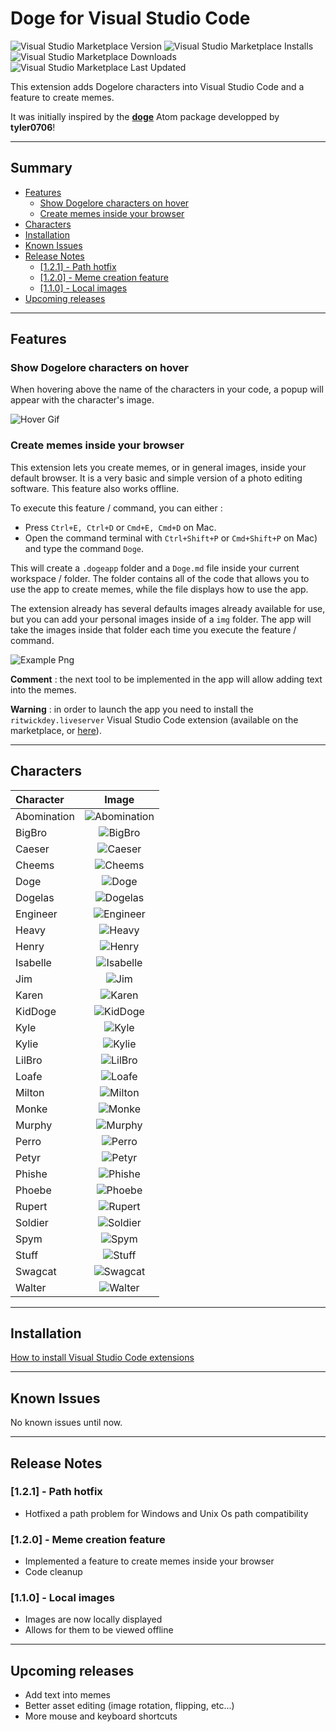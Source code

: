 # Doge for Visual Studio Code <!-- omit in toc -->

![Visual Studio Marketplace
Version](https://img.shields.io/visual-studio-marketplace/v/adonis-stavridis.doge?logo=visual-studio-code)
![Visual Studio Marketplace
Installs](https://img.shields.io/visual-studio-marketplace/i/adonis-stavridis.doge?logo=visual-studio-code)
![Visual Studio Marketplace
Downloads](https://img.shields.io/visual-studio-marketplace/d/adonis-stavridis.doge?logo=visual-studio-code)
![Visual Studio Marketplace Last
Updated](https://img.shields.io/visual-studio-marketplace/last-updated/adonis-stavridis.doge?logo=visual-studio-code)

This extension adds Dogelore characters into Visual Studio Code and a feature to
create memes.

It was initially inspired by the **[doge](https://atom.io/packages/doge)** Atom
package developped by **tyler0706**!

---

## Summary <!-- omit in toc -->

- [Features](#features)
  - [Show Dogelore characters on hover](#show-dogelore-characters-on-hover)
  - [Create memes inside your browser](#create-memes-inside-your-browser)
- [Characters](#characters)
- [Installation](#installation)
- [Known Issues](#known-issues)
- [Release Notes](#release-notes)
  - [[1.2.1] - Path hotfix](#121---path-hotfix)
  - [[1.2.0] - Meme creation feature](#120---meme-creation-feature)
  - [[1.1.0] - Local images](#110---local-images)
- [Upcoming releases](#upcoming-releases)

---

## Features

### Show Dogelore characters on hover

When hovering above the name of the characters in your code, a popup will appear
with the character's image.

![Hover Gif](./img/hover.gif "Hover Gif")

### Create memes inside your browser

This extension lets you create memes, or in general images, inside your default
browser. It is a very basic and simple version of a photo editing software. This
feature also works offline.

To execute this feature / command, you can either :

- Press `Ctrl+E, Ctrl+D` or `Cmd+E, Cmd+D` on Mac.
- Open the command terminal with `Ctrl+Shift+P` or `Cmd+Shift+P` on Mac)
  and type the command `Doge`.

This will create a `.dogeapp` folder and a `Doge.md` file inside your current
workspace / folder. The folder contains all of the code that allows you to use
the app to create memes, while the file displays how to use the app.

The extension already has several defaults images already available for use, but
you can add your personal images inside of a `img` folder. The app will take the
images inside that folder each time you execute the feature / command.

![Example Png](./img/example.png "Example Png")

**Comment** : the next tool to be implemented in the app will allow adding text
into the memes.

**Warning** : in order to launch the app you need to install the
`ritwickdey.liveserver` Visual Studio Code extension (available on the
marketplace, or
[here](https://marketplace.visualstudio.com/items?itemName=ritwickdey.LiveServer)).

---

## Characters

| Character   |                          Image                          |
| :---------- | :-----------------------------------------------------: |
| Abomination | ![Abomination](./src/img/abomination.png "Abomination") |
| BigBro      |        ![BigBro](./src/img/bigbro.png "BigBro")         |
| Caeser      |        ![Caeser](./src/img/caeser.png "Caeser")         |
| Cheems      |        ![Cheems](./src/img/cheems.png "Cheems")         |
| Doge        |           ![Doge](./src/img/doge.png "Doge")            |
| Dogelas     |       ![Dogelas](./src/img/dogelas.png "Dogelas")       |
| Engineer    |     ![Engineer](./src/img/engineer.png "Engineer")      |
| Heavy       |          ![Heavy](./src/img/heavy.png "Heavy")          |
| Henry       |          ![Henry](./src/img/henry.png "Henry")          |
| Isabelle    |     ![Isabelle](./src/img/isabelle.png "Isabelle")      |
| Jim         |             ![Jim](./src/img/jim.png "Jim")             |
| Karen       |          ![Karen](./src/img/karen.png "Karen")          |
| KidDoge     |       ![KidDoge](./src/img/kiddoge.png "KidDoge")       |
| Kyle        |           ![Kyle](./src/img/kyle.png "Kyle")            |
| Kylie       |          ![Kylie](./src/img/kylie.png "Kylie")          |
| LilBro      |        ![LilBro](./src/img/lilbro.png "LilBro")         |
| Loafe       |          ![Loafe](./src/img/loafe.png "Loafe")          |
| Milton      |        ![Milton](./src/img/milton.png "Milton")         |
| Monke       |          ![Monke](./src/img/monke.png "Monke")          |
| Murphy      |        ![Murphy](./src/img/murphy.png "Murphy")         |
| Perro       |          ![Perro](./src/img/perro.png "Perro")          |
| Petyr       |          ![Petyr](./src/img/petyr.png "Petyr")          |
| Phishe      |        ![Phishe](./src/img/phishe.png "Phishe")         |
| Phoebe      |        ![Phoebe](./src/img/phoebe.png "Phoebe")         |
| Rupert      |        ![Rupert](./src/img/rupert.png "Rupert")         |
| Soldier     |       ![Soldier](./src/img/soldier.png "Soldier")       |
| Spym        |           ![Spym](./src/img/spym.png "Spym")            |
| Stuff       |          ![Stuff](./src/img/stuff.png "Stuff")          |
| Swagcat     |       ![Swagcat](./src/img/swagcat.png "Swagcat")       |
| Walter      |        ![Walter](./src/img/walter.png "Walter")         |

---

## Installation

[How to install Visual Studio Code
extensions](https://code.visualstudio.com/docs/editor/extension-gallery)

---

## Known Issues

No known issues until now.

---

## Release Notes

### [1.2.1] - Path hotfix

- Hotfixed a path problem for Windows and Unix Os path compatibility

### [1.2.0] - Meme creation feature

- Implemented a feature to create memes inside your browser
- Code cleanup

### [1.1.0] - Local images

- Images are now locally displayed
- Allows for them to be viewed offline

---

## Upcoming releases

- Add text into memes
- Better asset editing (image rotation, flipping, etc...)
- More mouse and keyboard shortcuts
